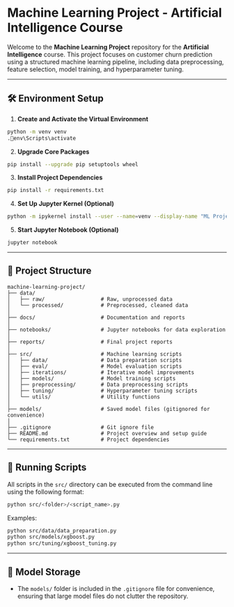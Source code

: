 # Machine Learning Project - Artificial Intelligence Course

Welcome to the **Machine Learning Project** repository for the **Artificial Intelligence** course. This project focuses on customer churn prediction using a structured machine learning pipeline, including data preprocessing, feature selection, model training, and hyperparameter tuning.

---

## 🛠️ Environment Setup

1. **Create and Activate the Virtual Environment**

```bash
python -m venv venv
.env\Scripts\activate
```

2. **Upgrade Core Packages**

```bash
pip install --upgrade pip setuptools wheel
```

3. **Install Project Dependencies**

```bash
pip install -r requirements.txt
```

4. **Set Up Jupyter Kernel (Optional)**

```bash
python -m ipykernel install --user --name=venv --display-name "ML Project"
```

5. **Start Jupyter Notebook (Optional)**

```bash
jupyter notebook
```

---

## 📁 Project Structure

```
machine-learning-project/
├── data/
│   ├── raw/                  # Raw, unprocessed data
│   └── processed/            # Preprocessed, cleaned data
│
├── docs/                     # Documentation and reports
│
├── notebooks/                # Jupyter notebooks for data exploration
│
├── reports/                  # Final project reports
│
├── src/                      # Machine learning scripts
│   ├── data/                 # Data preparation scripts
│   ├── eval/                 # Model evaluation scripts
│   ├── iterations/           # Iterative model improvements
│   ├── models/               # Model training scripts
│   ├── preprocessing/        # Data preprocessing scripts
│   ├── tuning/               # Hyperparameter tuning scripts
│   └── utils/                # Utility functions
│
├── models/                   # Saved model files (gitignored for convenience)
│
├── .gitignore                # Git ignore file
├── README.md                 # Project overview and setup guide
└── requirements.txt          # Project dependencies
```

---

## 🚀 Running Scripts

All scripts in the `src/` directory can be executed from the command line using the following format:

```bash
python src/<folder>/<script_name>.py
```

Examples:

```bash
python src/data/data_preparation.py
python src/models/xgboost.py
python src/tuning/xgboost_tuning.py
```

---

## 📂 Model Storage

- The `models/` folder is included in the `.gitignore` file for convenience, ensuring that large model files do not clutter the repository.
